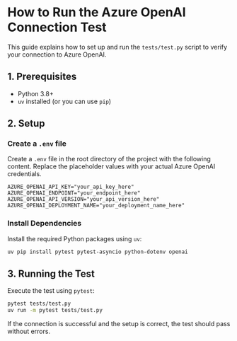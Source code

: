 # How to Run the Azure OpenAI Connection Test

This guide explains how to set up and run the `tests/test.py` script to verify your connection to Azure OpenAI.

## 1. Prerequisites

- Python 3.8+
- `uv` installed (or you can use `pip`)

## 2. Setup

### Create a `.env` file

Create a `.env` file in the root directory of the project with the following content. Replace the placeholder values with your actual Azure OpenAI credentials.

```
AZURE_OPENAI_API_KEY="your_api_key_here"
AZURE_OPENAI_ENDPOINT="your_endpoint_here"
AZURE_OPENAI_API_VERSION="your_api_version_here"
AZURE_OPENAI_DEPLOYMENT_NAME="your_deployment_name_here"
```

### Install Dependencies

Install the required Python packages using `uv`:

```bash
uv pip install pytest pytest-asyncio python-dotenv openai
```

## 3. Running the Test

Execute the test using `pytest`:

```bash
pytest tests/test.py
uv run -m pytest tests/test.py
```

If the connection is successful and the setup is correct, the test should pass without errors.
